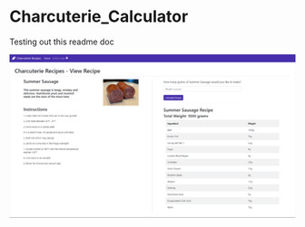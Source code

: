 # Charcuterie_Calculator

Testing out this readme doc

<img src="https://github.com/mattbroph/Charcuterie_Calculator/blob/main/screenshots/view_recipe.pdf">
